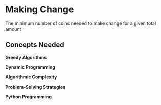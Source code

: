# Making Change
The minimum number of coins needed to make change for a given total amount

## Concepts Needed
**Greedy Algorithms**

**Dynamic Programming**

**Algorithmic Complexity**

**Problem-Solving Strategies**

**Python Programming**
